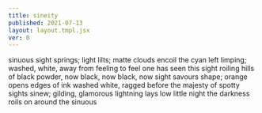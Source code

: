 ```yaml
---
title: sineity
published: 2021-07-13
layout: layout.tmpl.jsx
ver: 0
---
```

sinuous
sight springs; light lilts;
matte clouds encoil the cyan left limping; washed, white, away
from feeling
to feel one has seen this sight
roiling hills of black powder,
now black,
now black,
now sight savours shape; orange opens edges of ink washed white, ragged before the majesty of
spotty sights sinew;
gilding, glamorous lightning lays low little night
the darkness roils on around the
sinuous
